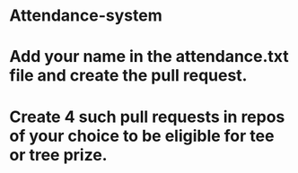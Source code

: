 # Attendance-system
# Add your name in the attendance.txt file and create the pull request.
# Create 4 such pull requests in repos of your choice to be eligible for tee or tree prize.